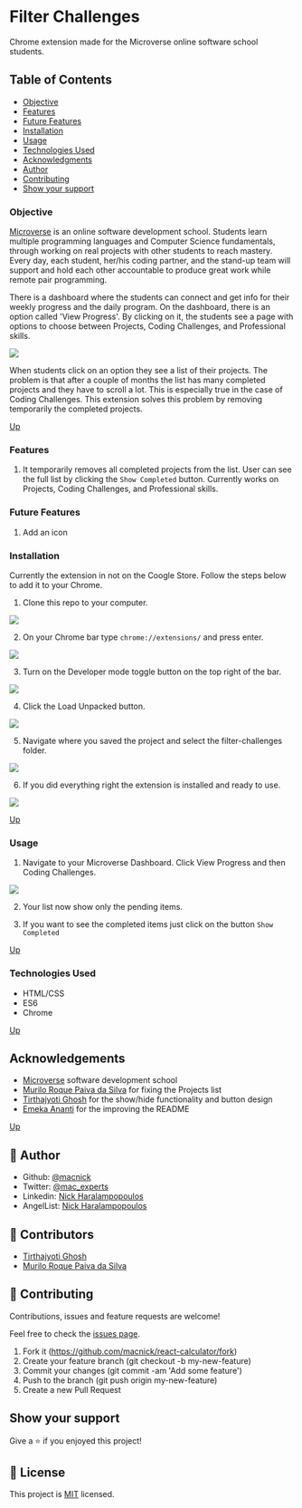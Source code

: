 # Filter Challenges

Chrome extension made for the Microverse online software school students.

## Table of Contents

- [Objective](#Objective)
- [Features](#Features)
- [Future Features](#Future-Features)
- [Installation](#Installation)
- [Usage](#Usage)
- [Technologies Used](#Technologies-Used)
- [Acknowledgments](#Acknowledgments)
- [Author](#Author)
- [Contributing](#Contributing)
- [Show your support](#Show-your-support)

### Objective

[Microverse](https://www.microverse.org) is an online software development school. Students learn multiple programming languages and Computer Science fundamentals, through working on real projects with other students to reach mastery. Every day, each student, her/his coding partner, and the stand-up team will support and hold each other accountable to produce great work while remote pair programming.

There is a dashboard where the students can connect and get info for their weekly progress and the daily program. On the dashboard, there is an option called 'View Progress'. By clicking on it, the students see a page with options to choose between Projects, Coding Challenges, and Professional skills.

<img src="img/screen1.jpg">

When students click on an option they see a list of their projects. The problem is that after a couple of months the list has many completed projects and they have to scroll a lot. This is especially true in the case of Coding Challenges. This extension solves this problem by removing temporarily the completed projects.

[Up](#Table-of-Contents)

### Features

1. It temporarily removes all completed projects from the list. User can see the full list by clicking the `Show Completed` button. Currently works on Projects, Coding Challenges, and Professional skills. 

### Future Features

1. Add an icon

### Installation

Currently the extension in not on the Coogle Store. Follow the steps below to add it to your Chrome.

1. Clone this repo to your computer.

<img src="img/screen2.jpg">

2. On your Chrome bar type ```chrome://extensions/``` and press enter.

<img src="img/screen3.jpg">

3. Turn on the Developer mode toggle button on the top right of the bar.

<img src="img/screen4.jpg">

4. Click the Load Unpacked button.
<img src="img/screen5.jpg">

5. Navigate where you saved the project and select the filter-challenges folder.

<img src="img/screen6.jpg">

6. If you did everything right the extension is installed and ready to use.

<img src="img/screen7.jpg">

[Up](#Table-of-Contents)

### Usage

1. Navigate to your Microverse Dashboard. Click View Progress and then Coding Challenges. 

<img src="img/screen8.jpg">

2. Your list now show only the pending items.

4. If you want to see the completed items just click on the button ```Show Completed```

[Up](#Table-of-Contents)

### Technologies Used

- HTML/CSS
- ES6
- Chrome

[Up](#Table-of-Contents)

## Acknowledgements

- [Microverse](https://www.microverse.org) software development school
- [Murilo Roque Paiva da Silva](https://github.com/MuriloRoque) for fixing the Projects list
- [Tirthajyoti Ghosh](https://github.com/tirthajyoti-ghosh) for the show/hide functionality and button design
- [Emeka Ananti](https://github.com/eananti) for the improving the README

[Up](#Table-of-Contents)

## 👤 Author

- Github: [@macnick](https://github.com/macnick)
- Twitter: [@mac_experts](https://twitter.com/mac_experts)
- Linkedin: [Nick Haralampopoulos](https://www.linkedin.com/in/nick-haralampopoulos/)
- AngelList: [Nick Haralampopoulos](https://angel.co/u/nick-haralampopoulos)

## 🤝 Contributors

- [Tirthajyoti Ghosh](https://github.com/tirthajyoti-ghosh)
- [Murilo Roque Paiva da Silva](https://github.com/MuriloRoque)

## 🤝 Contributing

Contributions, issues and feature requests are welcome!

Feel free to check the [issues page](https://github.com/macnick/react-calculator/issues).

1. Fork it (https://github.com/macnick/react-calculator/fork)
2. Create your feature branch (git checkout -b my-new-feature)
3. Commit your changes (git commit -am 'Add some feature')
4. Push to the branch (git push origin my-new-feature)
5. Create a new Pull Request

## Show your support

Give a ⭐️ if you enjoyed this project!

## 📝 License

This project is [MIT](lic.url) licensed.
